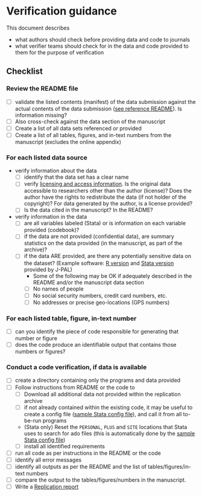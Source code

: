 # Verification guidance

This document describes

- what authors should check before providing data and code to journals
- what verifier teams should check for in the data and code provided to them for the purpose of verification

## Checklist

### Review the README file

  - [ ] validate the listed contents (manifest) of the data submission against the actual contents of the data submission ([see reference README](soon)). Is information missing?
  - [ ] Also cross-check against the data section of the manuscript
  - [ ] Create a list of all data sets referenced or provided
  - [ ] Create a list of all tables, figures, and in-text numbers from the manuscript (excludes the online appendix)

### For each listed data source

  - verify information about the data
    - [ ] identify that the data set has a clear name
    - [ ] verify [licensing and access information](Requested_information_data.md). Is the original data accessible to researchers other than the author (license)? Does the author have the rights to redistribute the data (if not holder of the copyright)? For data generated by the author, is a license provided?
    - [ ] Is the data cited in the manuscript? In the README?
  - verify information in the data
    - [ ] are all variables labeled (Stata) or is information on each variable provided (codebook)?
    - [ ] if the data are not provided (confidential data), are summary statistics on the data provided (in the manuscript, as part of the archive)?
    - [ ] if the data ARE provided, are there any potentially sensitive data on the dataset? (Example software: [R version](https://github.com/J-PAL/PII-Scan) and [Stata version](https://github.com/J-PAL/stata_PII_scan) provided by J-PAL)
      - Some of the following may be OK if adequately described in the README and/or the manuscript data section
      - [ ] No names of people
      - [ ] No social security numbers, credit card numbers, etc.
      - [ ] No addresses or precise geo-locations (GPS numbers)

### For each listed table, figure, in-text number

  - [ ] can you identify the piece of code responsible for generating that number or figure
  - [ ] does the code produce an identifiable output that contains those numbers or figures?

### Conduct a code verification, if data is available

  - [ ] create a directory containing only the programs and data provided
  - [ ] Follow instructions from README or the code to
    - [ ] Download all additional data not provided within the replication archive
    - [ ] if not already contained within the existing code, it may be useful to create a config file ([sample Stata config file](https://gist.github.com/larsvilhuber/6bcf4ff820285a1f1b9cfff2c81ca02b)), and call it from all to-be-run programs
    - (Stata only) Reset the `PERSONAL`, `PLUS` and `SITE` locations that Stata uses to search for ado files (this is automatically done by the [sample Stata config file](https://gist.github.com/larsvilhuber/6bcf4ff820285a1f1b9cfff2c81ca02b))
    - [ ] install all identified requirements
  - [ ] run all code as per instructions in the README or the code
  - [ ] identify all error messages
  - [ ] identify all outputs as per the README and the list of tables/figures/in-text numbers
  - [ ] compare the output to the tables/figures/numbers in the manuscript.
  - [ ] Write a [Replication report](https://github.com/AEADataEditor/replication-template/blob/master/REPLICATION.md)
